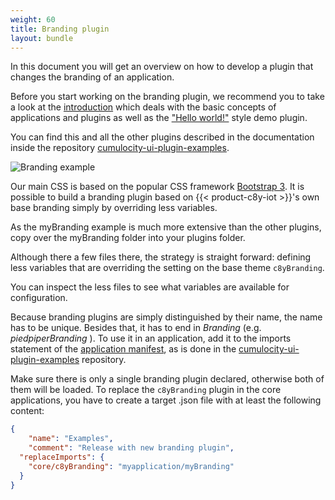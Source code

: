 ```yaml
---
weight: 60
title: Branding plugin
layout: bundle
---
```


<a name="branding"></a>

In this document you will get an overview on how to develop a plugin that changes the branding of an application.

Before you start working on the branding plugin, we recommend you to take a look at the [introduction](/web-sdk-for-plugins/overview) which deals with the basic concepts of applications and plugins as well as the ["Hello world!"](/web-sdk-for-plugins/hello-world/) style demo plugin.

You can find this and all the other plugins described in the documentation inside the repository [cumulocity-ui-plugin-examples](https://github.com/SoftwareAG/cumulocity-ui-plugin-examples).

![Branding example](/images/plugins/branding.png)

Our main CSS is based on the popular CSS framework [Bootstrap 3](http://getbootstrap.com/). It is possible to build a branding plugin based on {{< product-c8y-iot >}}'s own base branding simply by overriding less variables.

As the myBranding example is much more extensive than the other plugins, copy over the myBranding folder into your plugins folder.

Although there a few files there, the strategy is straight forward: defining less variables that are overriding the setting on the base theme `c8yBranding`.

You can inspect the less files to see what variables are available for configuration.

Because branding plugins are simply distinguished by their name, the name has to be unique. Besides that, it has to end in *Branding* (e.g. *piedpiperBranding* ). To use it in an application, add it to the imports statement of the [application manifest](/web-sdk-for-plugins/concepts/#application-manifest), as is done in the [cumulocity-ui-plugin-examples](https://github.com/SoftwareAG/cumulocity-ui-plugin-examples) repository.

Make sure there is only a single branding plugin declared, otherwise both of them will be loaded. To replace the `c8yBranding` plugin in the core applications, you have to create a target .json file with at least the following content:

```json
{
	"name": "Examples",
	"comment": "Release with new branding plugin",
  "replaceImports": {
    "core/c8yBranding": "myapplication/myBranding"
  }
}
```
